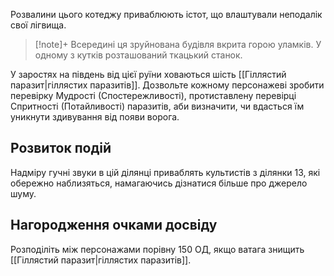 Розвалини цього котеджу приваблюють істот, що влаштували неподалік свої лігвища.

>[!note]+
>Всередині ця зруйнована будівля вкрита горою уламків. У одному з кутків розташований ткацький станок.

У заростях на південь від цієї руїни ховаються шість [[Гіллястий паразит|гіллястих паразитів]]. Дозвольте кожному персонажеві зробити перевірку Мудрості (Спостережливості), протиставлену перевірці Спритності (Потайливості) паразитів, аби визначити, чи вдасться їм уникнути здивування від появи ворога.

## Розвиток подій
Надміру гучні звуки в цій ділянці приваблять культистів з ділянки 13, які обережно наблизяться, намагаючись дізнатися більше про джерело шуму.

## Нагородження очками досвіду
Розподіліть між персонажами порівну 150 ОД, якщо ватага знищить [[Гіллястий паразит|гіллястих паразитів]].
